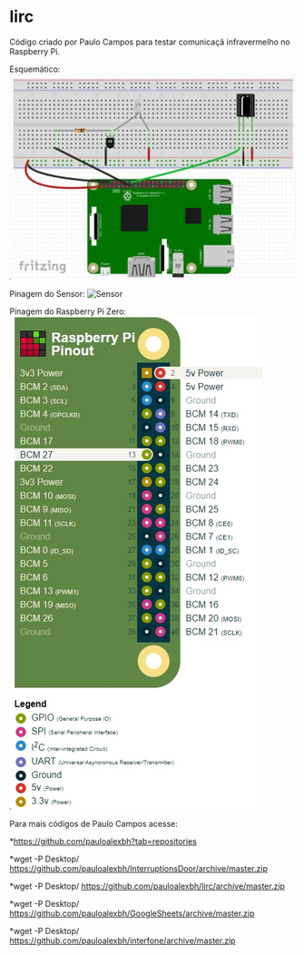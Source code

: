 # lirc
Código criado por Paulo Campos para testar comunicaçã infravermelho no Raspberry Pi.

Esquemático:
![Esquematico](/Esquematico.jpeg)

Pinagem do Sensor:
![Sensor](/Sensor.jpeg)

Pinagem do Raspberry Pi Zero:
![Pinagem](/Pinagem.jpeg)

Para mais códigos de Paulo Campos acesse:

*https://github.com/pauloalexbh?tab=repositories

*wget -P Desktop/ https://github.com/pauloalexbh/InterruptionsDoor/archive/master.zip

*wget -P Desktop/ https://github.com/pauloalexbh/lirc/archive/master.zip

*wget -P Desktop/ https://github.com/pauloalexbh/GoogleSheets/archive/master.zip

*wget -P Desktop/ https://github.com/pauloalexbh/interfone/archive/master.zip
